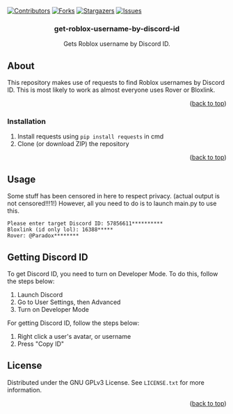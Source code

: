 <div id="top"></div>
<!--
*** Thanks for checking out the Best-README-Template. If you have a suggestion
*** that would make this better, please fork the repo and create a pull request
*** or simply open an issue with the tag "enhancement".
*** Don't forget to give the project a star!
*** Thanks again! Now go create something AMAZING! :D
-->



<!-- PROJECT SHIELDS -->
<!--
*** I'm using markdown "reference style" links for readability.
*** Reference links are enclosed in brackets [ ] instead of parentheses ( ).
*** See the bottom of this document for the declaration of the reference variables
*** for contributors-url, forks-url, etc. This is an optional, concise syntax you may use.
*** https://www.markdownguide.org/basic-syntax/#reference-style-links
-->
[![Contributors][contributors-shield]][contributors-url]
[![Forks][forks-shield]][forks-url]
[![Stargazers][stars-shield]][stars-url]
[![Issues][issues-shield]][issues-url]



<h3 align="center">get-roblox-username-by-discord-id</h3>

  <p align="center">
    Gets Roblox username by Discord ID.
  </p>
</div>



<!-- ABOUT THE PROJECT -->
## About

This repository makes use of requests to find Roblox usernames by Discord ID.
This is most likely to work as almost everyone uses Rover or Bloxlink.

<p align="right">(<a href="#top">back to top</a>)</p>



### Installation

1. Install requests using `pip install requests` in cmd
2. Clone (or download ZIP) the repository

<p align="right">(<a href="#top">back to top</a>)</p>



<!-- USAGE EXAMPLES -->
## Usage

Some stuff has been censored in here to respect privacy. (actual output is not censored!!!1!)
However, all you need to do is to launch main.py to use this.
```
Please enter target Discord ID: 57856611**********
Bloxlink (id only lol): 16388*****
Rover: @Paradox********
```



## Getting Discord ID

To get Discord ID, you need to turn on Developer Mode. To do this, follow the steps below:
1. Launch Discord
2. Go to User Settings, then Advanced
3. Turn on Developer Mode

For getting Discord ID, follow the steps below:
1. Right click a user's avatar, or username
2. Press "Copy ID"

<!-- LICENSE -->
## License

Distributed under the GNU GPLv3 License. See `LICENSE.txt` for more information.

<p align="right">(<a href="#top">back to top</a>)</p>







<!-- MARKDOWN LINKS & IMAGES -->
<!-- https://www.markdownguide.org/basic-syntax/#reference-style-links -->
[contributors-shield]: https://img.shields.io/github/contributors/j7hrs/get-roblox-username-by-discord-id.svg?style=for-the-badge
[contributors-url]: https://github.com/j7hrs/get-roblox-username-by-discord-id/graphs/contributors
[forks-shield]: https://img.shields.io/github/forks/j7hrs/get-roblox-username-by-discord-id.svg?style=for-the-badge
[forks-url]: https://github.com/j7hrs/get-roblox-username-by-discord-id/network/members
[stars-shield]: https://img.shields.io/github/stars/j7hrs/get-roblox-username-by-discord-id.svg?style=for-the-badge
[stars-url]: https://github.com/j7hrs/get-roblox-username-by-discord-id/stargazers
[issues-shield]: https://img.shields.io/github/issues/j7hrs/get-roblox-username-by-discord-id.svg?style=for-the-badge
[issues-url]: https://github.com/j7hrs/get-roblox-username-by-discord-id/issues
[license-shield]: https://img.shields.io/github/license/j7hrs/get-roblox-username-by-discord-id.svg?style=for-the-badge
[license-url]: https://github.com/j7hrs/get-roblox-username-by-discord-id/blob/master/LICENSE.txt
[linkedin-shield]: https://img.shields.io/badge/-LinkedIn-black.svg?style=for-the-badge&logo=linkedin&colorB=555
[linkedin-url]: https://linkedin.com/in/linkedin_username
[product-screenshot]: images/screenshot.png
